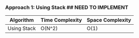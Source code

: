### Approach 1: Using Stack ## NEED TO IMPLEMENT

| Algorithm              | Time Complexity          | Space Complexity  |
|----------------------- | ------------------------ | ----------------- |
| Using Stack            | O(N^2)                   | O(1)              |


